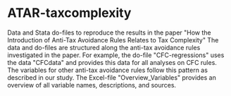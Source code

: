 # ATAR-taxcomplexity
Data and Stata do-files to reproduce the results in the paper "How the Introduction of Anti-Tax Avoidance Rules Relates to Tax Complexity"
The data and do-files are structured along the anti-tax avoidance rules investigated in the paper. For example, the do-file "CFC-regressions" uses the data "CFCdata" and provides this data for all analyses on CFC rules.
The variables for other anti-tax avoidance rules follow this pattern as described in our study. The Excel-file "Overview_Variables" provides an overview of all variable names, descriptions, and sources.

